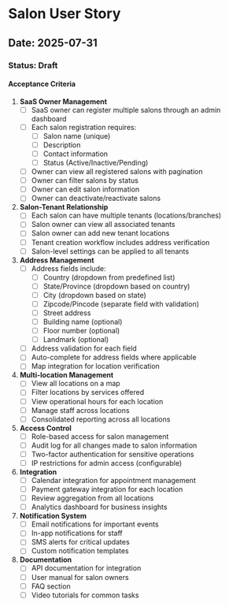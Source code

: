 # Salon User Story

## Date: 2025-07-31

### Status: Draft

#### Acceptance Criteria

1. **SaaS Owner Management**
   - [ ] SaaS owner can register multiple salons through an admin dashboard
   - [ ] Each salon registration requires:
     - [ ] Salon name (unique)
     - [ ] Description
     - [ ] Contact information
     - [ ] Status (Active/Inactive/Pending)
   - [ ] Owner can view all registered salons with pagination
   - [ ] Owner can filter salons by status
   - [ ] Owner can edit salon information
   - [ ] Owner can deactivate/reactivate salons

2. **Salon-Tenant Relationship**
   - [ ] Each salon can have multiple tenants (locations/branches)
   - [ ] Salon owner can view all associated tenants
   - [ ] Salon owner can add new tenant locations
   - [ ] Tenant creation workflow includes address verification
   - [ ] Salon-level settings can be applied to all tenants

3. **Address Management**
   - [ ] Address fields include:
     - [ ] Country (dropdown from predefined list)
     - [ ] State/Province (dropdown based on country)
     - [ ] City (dropdown based on state)
     - [ ] Zipcode/Pincode (separate field with validation)
     - [ ] Street address
     - [ ] Building name (optional)
     - [ ] Floor number (optional)
     - [ ] Landmark (optional)
   - [ ] Address validation for each field
   - [ ] Auto-complete for address fields where applicable
   - [ ] Map integration for location verification

4. **Multi-location Management**
   - [ ] View all locations on a map
   - [ ] Filter locations by services offered
   - [ ] View operational hours for each location
   - [ ] Manage staff across locations
   - [ ] Consolidated reporting across all locations

5. **Access Control**
   - [ ] Role-based access for salon management
   - [ ] Audit log for all changes made to salon information
   - [ ] Two-factor authentication for sensitive operations
   - [ ] IP restrictions for admin access (configurable)

6. **Integration**
   - [ ] Calendar integration for appointment management
   - [ ] Payment gateway integration for each location
   - [ ] Review aggregation from all locations
   - [ ] Analytics dashboard for business insights

7. **Notification System**
   - [ ] Email notifications for important events
   - [ ] In-app notifications for staff
   - [ ] SMS alerts for critical updates
   - [ ] Custom notification templates

8. **Documentation**
   - [ ] API documentation for integration
   - [ ] User manual for salon owners
   - [ ] FAQ section
   - [ ] Video tutorials for common tasks

